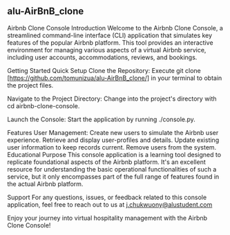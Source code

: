 ## alu-AirBnB_clone

Airbnb Clone Console Introduction Welcome to the Airbnb Clone Console, a streamlined command-line interface (CLI) application that simulates key features of the popular Airbnb platform. This tool provides an interactive environment for managing various aspects of a virtual Airbnb service, including user accounts, accommodations, reviews, and bookings.

Getting Started Quick Setup Clone the Repository: Execute git clone [https://github.com/tomunizua/alu-AirBnB_clone/] in your terminal to obtain the project files.

Navigate to the Project Directory: Change into the project's directory with cd airbnb-clone-console.

Launch the Console: Start the application by running ./console.py.

Features User Management: Create new users to simulate the Airbnb user experience. Retrieve and display user-profiles and details. Update existing user information to keep records current. Remove users from the system. Educational Purpose This console application is a learning tool designed to replicate foundational aspects of the Airbnb platform. It's an excellent resource for understanding the basic operational functionalities of such a service, but it only encompasses part of the full range of features found in the actual Airbnb platform.

Support For any questions, issues, or feedback related to this console application, feel free to reach out to us at j.chukwuony@alustudent.com

Enjoy your journey into virtual hospitality management with the Airbnb Clone Console!
